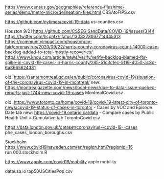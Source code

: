 



https://www.census.gov/geographies/reference-files/time-series/demo/metro-micro/delineation-files.html
CBSAtoFIPS.csv

https://github.com/nytimes/covid-19-data
us-counties.csv

Houston 9/21
https://github.com/CSSEGISandData/COVID-19/issues/3144
https://twitter.com/hcphtx/status/1308223067714445313
https://communityimpact.com/houston/cy-fair/coronavirus/2020/09/22/harris-county-coronavirus-count-14000-case-backlog-added-to-total-mostly-recoveries/
https://www.khou.com/article/news/verify/verify-backlog-blamed-for-spike-in-covid-19-cases-in-harris-county/285-51c3c1ec-5116-4050-ac8d-6a3665624381

old: https://santemontreal.qc.ca/en/public/coronavirus-covid-19/situation-of-the-coronavirus-covid-19-in-montreal/
new: https://montrealgazette.com/news/local-news/due-to-data-issue-quebec-reports-just-1744-new-covid-19-cases
MontrealCovid.csv

old: https://www.toronto.ca/home/covid-19/covid-19-latest-city-of-toronto-news/covid-19-status-of-cases-in-toronto/ - Cases by VOC and Episode Date tab
new: https://covid-19.ontario.ca/data - Compare cases by Public Health Unit > Cumulative tab
TorontoCovid.csv

https://data.london.gov.uk/dataset/coronavirus--covid-19--cases
phe_cases_london_boroughs.csv


Stockholm  
https://www.covid19insweden.com/en/region.html?regionId=15  
run 000.stockholm.R



https://www.apple.com/covid19/mobility
apple mobility

datausa.io
top50USCitiesPop.csv